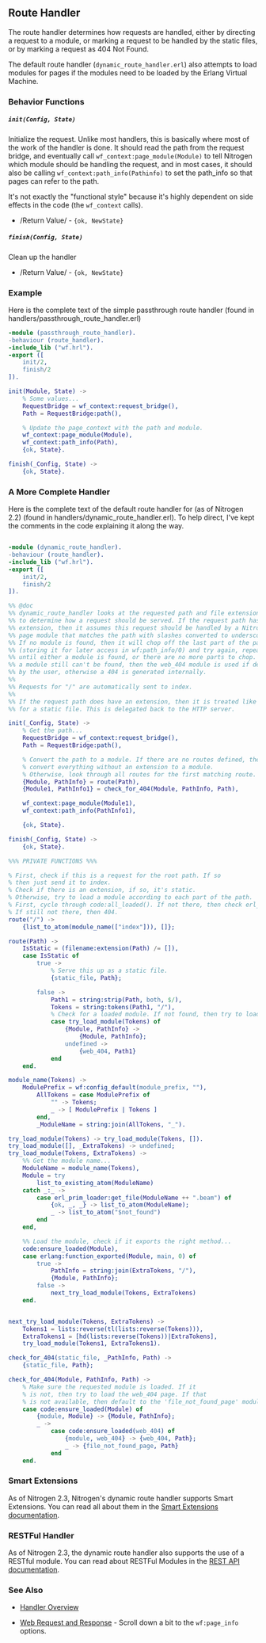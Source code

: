 

## Route Handler

  The route handler determines how requests are handled, either by directing a
  request to a module, or marking a request to be handled by the static files,
  or by marking a request as 404 Not Found.

  The default route handler (`dynamic_route_handler.erl`) also attempts to load
  modules for pages if the modules need to be loaded by the Erlang Virtual
  Machine.

### Behavior Functions
 
##### `init(Config, State)`

  Initialize the request.  Unlike most handlers, this is basically where most
  of the work of the handler is done.  It should read the path from the request
  bridge, and eventually call `wf_context:page_module(Module)` to tell Nitrogen
  which module should be handling the request, and in most cases, it should
  also be calling `wf_context:path_info(Pathinfo)` to set the path_info so that
  pages can refer to the path.

  It's not exactly the "functional style" because it's highly dependent on side
  effects in the code (the `wf_context` calls).

 *  /Return Value/ - `{ok, NewState}` 

##### `finish(Config, State)`

  Clean up the handler

 *  /Return Value/ - `{ok, NewState}`

### Example

Here is the complete text of the simple passthrough route handler
(found in handlers/passthrough_route_handler.erl)

```erlang
-module (passthrough_route_handler).
-behaviour (route_handler).
-include_lib ("wf.hrl").
-export ([
    init/2,
    finish/2
]).

init(Module, State) ->
    % Some values...
    RequestBridge = wf_context:request_bridge(),
    Path = RequestBridge:path(),

    % Update the page_context with the path and module.
    wf_context:page_module(Module),
    wf_context:path_info(Path),
    {ok, State}.

finish(_Config, State) ->
    {ok, State}.

```

### A More Complete Handler

   Here is the complete text of the default route handler for (as of Nitrogen
   2.2) (found in handlers/dynamic_route_handler.erl). To help direct, I've
   kept the comments in the code explaining it along the way.

```erlang

-module (dynamic_route_handler).
-behaviour (route_handler).
-include_lib ("wf.hrl").
-export ([
    init/2,
    finish/2
]).

%% @doc
%% dynamic_route_handler looks at the requested path and file extension
%% to determine how a request should be served. If the request path has no
%% extension, then it assumes this request should be handled by a Nitrogen
%% page module that matches the path with slashes converted to underscores.
%% If no module is found, then it will chop off the last part of the path
%% (storing it for later access in wf:path_info/0) and try again, repeating
%% until either a module is found, or there are no more parts to chop. If
%% a module still can't be found, then the web_404 module is used if defined
%% by the user, otherwise a 404 is generated internally.
%%
%% Requests for "/" are automatically sent to index.
%%
%% If the request path does have an extension, then it is treated like a request
%% for a static file. This is delegated back to the HTTP server.

init(_Config, State) ->
    % Get the path...
    RequestBridge = wf_context:request_bridge(),
    Path = RequestBridge:path(),

    % Convert the path to a module. If there are no routes defined, then just
    % convert everything without an extension to a module.
    % Otherwise, look through all routes for the first matching route.
    {Module, PathInfo} = route(Path),
    {Module1, PathInfo1} = check_for_404(Module, PathInfo, Path),

    wf_context:page_module(Module1),
    wf_context:path_info(PathInfo1),

    {ok, State}.

finish(_Config, State) ->
    {ok, State}.

%%% PRIVATE FUNCTIONS %%%

% First, check if this is a request for the root path. If so
% then just send it to index.
% Check if there is an extension, if so, it's static.
% Otherwise, try to load a module according to each part of the path.
% First, cycle through code:all_loaded(). If not there, then check erl_prim_loader:get_file()
% If still not there, then 404.
route("/") ->
    {list_to_atom(module_name(["index"])), []};

route(Path) ->
    IsStatic = (filename:extension(Path) /= []),
    case IsStatic of
        true ->
            % Serve this up as a static file.
            {static_file, Path};

        false ->
            Path1 = string:strip(Path, both, $/),
            Tokens = string:tokens(Path1, "/"),
            % Check for a loaded module. If not found, then try to load it.
            case try_load_module(Tokens) of
                {Module, PathInfo} ->
                    {Module, PathInfo};
                undefined ->
                    {web_404, Path1}
            end
    end.

module_name(Tokens) ->
    ModulePrefix = wf:config_default(module_prefix, ""),
        AllTokens = case ModulePrefix of
            "" -> Tokens;
            _ -> [ ModulePrefix | Tokens ]
        end,
        _ModuleName = string:join(AllTokens, "_").

try_load_module(Tokens) -> try_load_module(Tokens, []).
try_load_module([], _ExtraTokens) -> undefined;
try_load_module(Tokens, ExtraTokens) ->
    %% Get the module name...
    ModuleName = module_name(Tokens),
    Module = try
        list_to_existing_atom(ModuleName)
    catch _:_ ->
        case erl_prim_loader:get_file(ModuleName ++ ".beam") of
            {ok, _, _} -> list_to_atom(ModuleName);
            _ -> list_to_atom("$not_found")
        end
    end,

    %% Load the module, check if it exports the right method...
    code:ensure_loaded(Module),
    case erlang:function_exported(Module, main, 0) of
        true ->
            PathInfo = string:join(ExtraTokens, "/"),
            {Module, PathInfo};
        false ->
            next_try_load_module(Tokens, ExtraTokens)
    end.


next_try_load_module(Tokens, ExtraTokens) ->
    Tokens1 = lists:reverse(tl(lists:reverse(Tokens))),
    ExtraTokens1 = [hd(lists:reverse(Tokens))|ExtraTokens],
    try_load_module(Tokens1, ExtraTokens1).

check_for_404(static_file, _PathInfo, Path) ->
    {static_file, Path};

check_for_404(Module, PathInfo, Path) ->
    % Make sure the requested module is loaded. If it
    % is not, then try to load the web_404 page. If that
    % is not available, then default to the 'file_not_found_page' module.
    case code:ensure_loaded(Module) of
        {module, Module} -> {Module, PathInfo};
        _ ->
            case code:ensure_loaded(web_404) of
                {module, web_404} -> {web_404, Path};
                _ -> {file_not_found_page, Path}
            end
    end.


```

### Smart Extensions

   As of Nitrogen 2.3, Nitrogen's dynamic route handler supports Smart
   Extensions.  You can read all about them in the
   [Smart Extensions documentation](smart_extensions.html).

### RESTFul Handler

   As of Nitrogen 2.3, the dynamic route handler also supports the use of a
   RESTful module.  You can read about RESTFul Modules in the
   [REST API documentation](rest.html).

### See Also

 *  [Handler Overview](../handlers.html)

 *  [Web Request and Response](../api.html#sec-10) - Scroll down a bit to the
      `wf:page_info` options.
